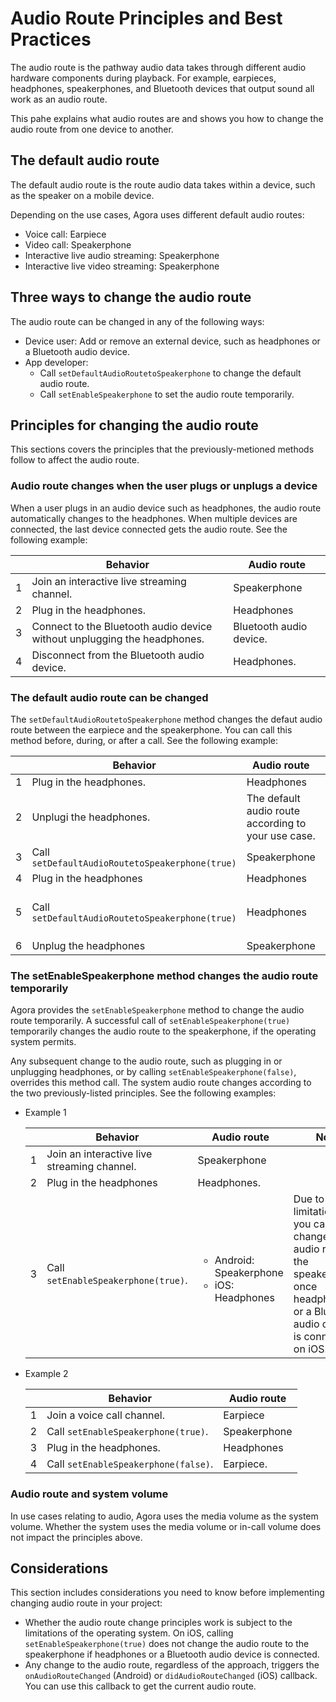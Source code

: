 # Audio Route Principles and Best Practices

The audio route is the pathway audio data takes through different audio hardware components during playback. For example, earpieces, headphones, speakerphones, and Bluetooth devices that output sound all work as an audio route.

This pahe explains what audio routes are and shows you how to change the audio route from one device to another.

## The default audio route

The default audio route is the route audio data takes within a device, such as the speaker on a mobile device.

Depending on the use cases, Agora uses different default audio routes:
- Voice call: Earpiece
- Video call: Speakerphone
- Interactive live audio streaming: Speakerphone
- Interactive live video streaming: Speakerphone

## Three ways to change the audio route

The audio route can be changed in any of the following ways:
- Device user: Add or remove an external device, such as headphones or a Bluetooth audio device.
- App developer:
    - Call `setDefaultAudioRoutetoSpeakerphone` to change the default audio route.
    - Call `setEnableSpeakerphone` to set the audio route temporarily.

## Principles for changing the audio route

This sections covers the principles that the previously-metioned methods follow to affect the audio route.


### Audio route changes when the user plugs or unplugs a device

When a user plugs in an audio device such as headphones, the audio route automatically changes to the headphones. When multiple devices are connected, the last device connected gets the audio route. See the following example:

|  | Behavior | Audio route |
| -- | -- | -- |
| 1 | Join an interactive live streaming channel. | Speakerphone |
| 2 | Plug in the headphones. | Headphones |
| 3 | Connect to the Bluetooth audio device without unplugging the headphones. | Bluetooth audio device. |
| 4 | Disconnect from the Bluetooth audio device. | Headphones. |

### The default audio route can be changed 

The `setDefaultAudioRoutetoSpeakerphone` method changes the defaut audio route between the earpiece and the speakerphone. You can call this method before, during, or after a call. See the following example:

|  | Behavior | Audio route | Note |
| -- | -- | -- | -- |
| 1 | Plug in the headphones. | Headphones |  |
| 2 | Unplugi  the headphones. | The default audio route according to your use case. |  |
| 3 | Call `setDefaultAudioRoutetoSpeakerphone(true)` | Speakerphone |  |
| 4 | Plug in the headphones | Headphones |  |
| 5 | Call `setDefaultAudioRoutetoSpeakerphone(true)` | Headphones | The `setDefaultAudioRoutetoSpeakerphone` method works for the audio route of the device only. |
| 6 | Unplug the headphones | Speakerphone |  |

### The setEnableSpeakerphone method changes the audio route temporarily

Agora provides the `setEnableSpeakerphone` method to change the audio route temporarily. A successful call of `setEnableSpeakerphone(true)` temporarily changes the audio route to the speakerphone, if the operating system permits.

Any subsequent change to the audio route, such as plugging in or unplugging headphones, or by calling `setEnableSpeakerphone(false)`, overrides this method call. The system audio route changes according to the two previously-listed principles. See the following examples:

- Example 1

    |  | Behavior | Audio route | Note |
    | -- | -- | -- | -- |
    | 1 | Join an interactive live streaming channel. | Speakerphone |  |
    | 2 | Plug in the headphones | Headphones. |
    | 3 | Call `setEnableSpeakerphone(true)`. | <ul><li>Android: Speakerphone</li><li>iOS: Headphones</li></ul> | Due to OS limitations, you cannot change the audio route to the speakerphone once headphones or a Bluetooth audio device is connected on iOS. |

- Example 2

    |  | Behavior | Audio route |
    | -- | -- | -- |
    | 1 | Join a voice call channel. | Earpiece |
    | 2 | Call `setEnableSpeakerphone(true)`. | Speakerphone |
    | 3 | Plug in the headphones. | Headphones |
    | 4 | Call `setEnableSpeakerphone(false)`. | Earpiece. |

### Audio route and system volume

In use cases relating to audio, Agora uses the media volume as the system volume. Whether the system uses the media volume or in-call volume does not impact the principles above.

## Considerations

This section includes considerations you need to know before implementing changing audio route in your project:
- Whether the audio route change principles work is subject to the limitations of the operating system. On iOS, calling `setEnableSpeakerphone(true)` does not change the audio route to the speakerphone if headphones or a Bluetooth audio device is connected.
- Any change to the audio route, regardless of the approach, triggers the `onAudioRouteChanged` (Android) or `didAudioRouteChanged` (iOS) callback. You can use this callback to get the current audio route.